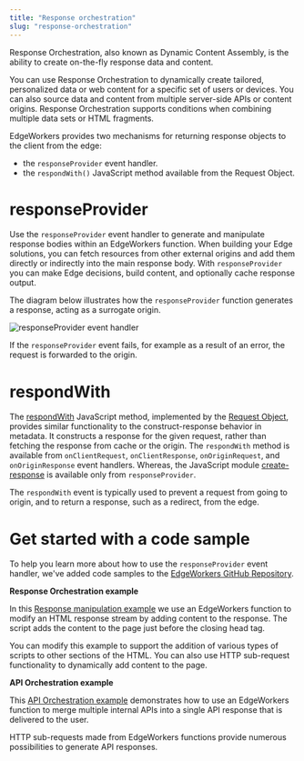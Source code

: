 ```yaml
---
title: "Response orchestration"
slug: "response-orchestration"
---
```

Response Orchestration, also known as Dynamic Content Assembly, is the ability to create on-the-fly response data and content.

You can use Response Orchestration to dynamically create tailored, personalized data or web content for a specific set of users or devices. You can also source data and content from multiple server-side APIs or content origins. Response Orchestration supports conditions when combining multiple data sets or HTML fragments.

EdgeWorkers provides two mechanisms for returning response objects to the client from the edge:

- the `responseProvider` event handler.
- the `respondWith()` JavaScript method available from the Request Object.

# responseProvider

Use the `responseProvider` event handler to generate and manipulate response bodies within an EdgeWorkers function. When building your Edge solutions, you can fetch resources from other external origins and add them directly or indirectly into the main response body. With `responseProvider` you can make Edge decisions, build content, and optionally cache response output.

The diagram below illustrates how the `responseProvider` function generates a response, acting as a surrogate origin.

 <Frame>
  <img src="https://techdocs.akamai.com/edgeworkers/img/responseprovider-event-handler-v1.png" alt="responseProvider event handler"/>
</Frame>

If the `responseProvider` event fails, for example as a result of an error, the request is forwarded to the origin.

# respondWith

The [respondWith](doc:request-object#respondwith) JavaScript method, implemented by the [Request Object](doc:request-object), provides similar functionality to the construct-response behavior in metadata. It constructs a response for the given request, rather than fetching the response from cache or the origin.   The `respondWith` method is available from `onClientRequest`, `onClientResponse`,  `onOriginRequest`, and `onOriginResponse` event handlers.  Whereas, the JavaScript module [create-response](doc:create-response)  is available only from `responseProvider`.

The `respondWith` event is typically used to prevent a request from going to origin, and to return a response, such as a redirect, from the edge. 

# Get started with a code sample

To help you learn more about how to use the `responseProvider` event handler, we've added code samples to the [EdgeWorkers GitHub Repository](https://github.com/akamai/edgeworkers-examples/tree/master/edgecompute/examples).

**Response Orchestration example**

In this [Response manipulation example](https://github.com/akamai/edgeworkers-examples/tree/master/edgecompute/examples/stream/response-manipulation) we use an EdgeWorkers function to modify an HTML response stream by adding content to the response. The script adds the content to the page just before the closing head tag.

You can modify this example to support the addition of various types of scripts to other sections of the HTML. You can also use HTTP sub-request functionality to dynamically add content to the page.

**API Orchestration example**

This [API Orchestration example](https://github.com/akamai/edgeworkers-examples/tree/master/edgecompute/examples/orchestration/api-orchestration) demonstrates how to use an EdgeWorkers function to merge multiple internal APIs into a single API response that is delivered to the user.

HTTP sub-requests made from EdgeWorkers functions provide numerous possibilities to generate API responses.
